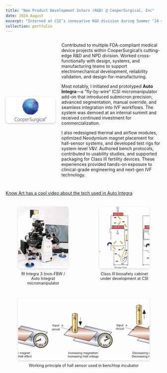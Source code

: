 ```yaml
---
title: "New Product Development Intern (R&D) @ CooperSurgical, Inc"
date: 2024 August
excerpt: "Interned at CSI’s innovative R&D division during Summer ’24 <img src='/images/csi.jpg' alt='CSI Logo' height='20' style='vertical-align: middle;'>"
collection: portfolio
---
```


<div style="display: flex; align-items: center; gap: 20px; margin-bottom: 2em;">
  <img src="/images/csi.jpg" alt="CSI Logo" style="width: 160px; height: auto; border-radius: 8px; box-shadow: 0 2px 6px rgba(0,0,0,0.2);">
  <div>
    <p>
      Contributed to multiple FDA-compliant medical device projects within CooperSurgical’s cutting-edge R&D and NPD division. Worked cross-functionally with design, systems, and manufacturing teams to support electromechanical development, reliability validation, and design-for-manufacturing.
    </p>
    <p>
      Most notably, I initiated and prototyped <strong>Auto Integra</strong>—a "fly-by-wire" ICSI micromanipulator add-on that introduced submicron precision, advanced segmentation, manual override, and seamless integration into IVF workflows. The system was demoed at an internal summit and received continued investment for commercialization.
    </p>
    <p>
      I also redesigned thermal and airflow modules, optimized Neodymium magnet placement for hall-sensor systems, and developed test rigs for system-level V&V. Authored bench protocols, contributed to usability studies, and supported packaging for Class III fertility devices. These experiences provided hands-on exposure to clinical-grade engineering and next-gen IVF technology.
    </p>
  </div>
</div>

[Know Art has a cool video about the tech used in Auto Integra](https://www.youtube.com/watch?v=0GbrgwghUbM)

<div style="display: flex; justify-content: center; gap: 20px; margin-top: 1.5em; max-width: 800px; margin-left: auto; margin-right: auto;">
  <figure style="text-align: center; flex: 1;">
    <img src="/images/icsi.png" alt="RI Integra 3" style="height: 200px; width: 100%; object-fit: cover; border-radius: 8px; box-shadow: 0 2px 6px rgba(0,0,0,0.15);">
    <figcaption style="font-size: 0.9em; margin-top: 0.5em;">RI Integra 3 (non-FBW / Auto Integra) micromanipulator</figcaption>
  </figure>
  <figure style="text-align: center; flex: 1;">
    <img src="/images/Screenshot 2025-07-11 115207.png" alt="Biosafety Cabinet" style="height: 200px; width: 100%; object-fit: cover; border-radius: 8px; box-shadow: 0 2px 6px rgba(0,0,0,0.15);">
    <figcaption style="font-size: 0.9em; margin-top: 0.5em;">Class III biosafety cabinet under development at CSI</figcaption>
  </figure>
</div>

<div style="display: flex; justify-content: center; gap: 20px; margin-top: 1em; max-width: 800px; margin-left: auto; margin-right: auto;">
  <figure style="text-align: center; flex: 1;">
    <img src="/images/Screenshot 2025-07-11 115602.png" alt="Hall Sensor Working" style="height: 200px; width: 100%; object-fit: cover; border-radius: 8px; box-shadow: 0 2px 6px rgba(0,0,0,0.15);">
    <figcaption style="font-size: 0.9em; margin-top: 0.5em;">Working principle of hall sensor used in benchtop incubator</figcaption>
  </figure>
</div>
